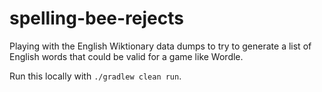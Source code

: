 # spelling-bee-rejects

Playing with the English Wiktionary data dumps to try to generate a list of English words that could be valid for a game like Wordle.

Run this locally with `./gradlew clean run`.